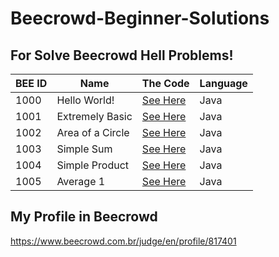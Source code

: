 # Beecrowd-Beginner-Solutions

## For Solve Beecrowd Hell Problems!
|BEE ID|Name|The Code|Language|
|---|---|---|---|
|1000|Hello World!|[See Here](BEE-1000-Java14.java)|Java|
|1001|Extremely Basic|[See Here](BEE-1001-Java14.java)|Java|
|1002|Area of a Circle|[See Here](BEE-1002-Java14.java)|Java|
|1003|Simple Sum|[See Here](BEE-1003-Java14.java)|Java|
|1004|Simple Product|[See Here](BEE-1004-Java14.java)|Java|
|1005|Average 1|[See Here](BEE-1005-Java14.java)|Java|

## My Profile in Beecrowd
https://www.beecrowd.com.br/judge/en/profile/817401

